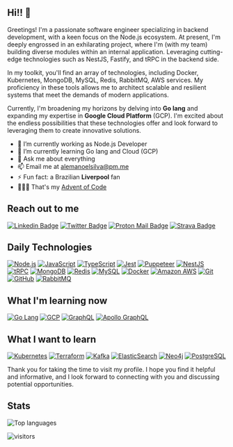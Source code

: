 ## Hi!! 👋

Greetings! I'm a passionate software engineer specializing in backend development, with a keen focus on the Node.js ecosystem. At present, I'm deeply engrossed in an exhilarating project, where I'm (with my team) building diverse modules within an internal application. Leveraging cutting-edge technologies such as NestJS, Fastify, and tRPC in the backend side.

In my toolkit, you'll find an array of technologies, including Docker, Kubernetes, MongoDB, MySQL, Redis, RabbitMQ, AWS services. My proficiency in these tools allows me to architect scalable and resilient systems that meet the demands of modern applications.

Currently, I'm broadening my horizons by delving into **Go lang** and expanding my expertise in **Google Cloud Platform** (GCP). I'm excited about the endless possibilities that these technologies offer and look forward to leveraging them to create innovative solutions.

- 🔭 I’m currently working as Node.js Developer
- 🌱 I’m currently learning Go lang and Cloud (GCP)
- 💬 Ask me about everything
- 📫 Email me at alemanoelsilva@pm.me
- ⚡ Fun fact: a Brazilian **Liverpool** fan
- 👨🏼‍💻 That's my [Advent of Code](https://github.com/alemanoelsilva/advent-of-code)

## Reach out to me

[![Linkedin Badge](https://img.shields.io/badge/-LinkedIn-0077b5?style=for-the-badge&logo=Linkedin&logoColor=white&link=https://www.linkedin.com/in/alemanoelsilva/)](https://www.linkedin.com/in/alemanoelsilva/)
[![Twitter Badge](https://img.shields.io/badge/-Twitter-1da1f2?style=for-the-badge&logo=Twitter&logoColor=white&link=https://twitter.com/alemanoelsilva)](https://twitter.com/alemanoelsilva)
[![Proton Mail Badge](https://img.shields.io/badge/-proton%20mail-6D4AFF?style=for-the-badge&logo=protonmail&logoColor=white)](mailto:alemanoelsilva@pm.me)
[![Strava Badge](https://img.shields.io/badge/-Strava-ff4f00?style=for-the-badge&logo=Strava&logoColor=white&link=https://www.strava.com/athletes/30783440)](https://www.strava.com/athletes/30783440)

## Daily Technologies

[![Node.js](https://img.shields.io/badge/-Nodejs-669F64?style=for-the-badge&logo=Node.js&logoColor=white&link=https://nodejs.org/en/)](https://nodejs.org/en/)
[![JavaScript](https://img.shields.io/badge/-JavaScript-F0DB4F?style=for-the-badge&logo=javascript&logoColor=black&link=https://www.javascript.com/)](https://www.javascript.com/)
[![TypeScript](https://img.shields.io/badge/-TypeScript-007ACC?style=for-the-badge&logo=typescript&logoColor=white&link=https://www.typescriptlang.org/)](https://www.typescriptlang.org/)
[![Jest](https://img.shields.io/badge/-Jest-C63D14?style=for-the-badge&logo=Jest&logoColor=white&link=https://jestjs.io/)](https://jestjs.io/)
[![Puppeteer](https://img.shields.io/badge/-Puppeteer-008967?style=for-the-badge&logo=Puppeteer&logoColor=white&link=https://pptr.dev/)](https://pptr.dev/)
[![NestJS](https://img.shields.io/badge/-NestJS-e0234e?style=for-the-badge&logo=NestJS&logoColor=white&link=https://nestjs.com/)](https://nestjs.com/)
[![tRPC](https://img.shields.io/badge/-tRPC-398CCB?style=for-the-badge&logo=trpc&logoColor=white&link=https://trpc.io/)](https://trpc.io/)
[![MongoDB](https://img.shields.io/badge/-MongoDB-58863B?style=for-the-badge&logo=mongodb&logoColor=white&link=https://www.mongodb.com/)](https://www.mongodb.com/)
[![Redis](https://img.shields.io/badge/-Redis-C6302B?style=for-the-badge&logo=Redis&logoColor=white&link=https://redis.io/)](https://redis.io/)
[![MySQL](https://img.shields.io/badge/-MySQL-00618A?style=for-the-badge&logo=mysql&logoColor=white&link=https://www.mysql.com/)](https://www.mysql.com/)
[![Docker](https://img.shields.io/badge/-Docker-039BC6?style=for-the-badge&logo=docker&logoColor=white&link=https://www.docker.com/)](https://www.docker.com/)
[![Amazon AWS](https://img.shields.io/badge/Amazon%20AWS-F7981F?style=for-the-badge&logo=amazon-aws&logoColor=white&link=https://aws.amazon.com/)](https://aws.amazon.com/)
[![Git](https://img.shields.io/badge/-Git-F05033?style=for-the-badge&logo=git&logoColor=white&link=https://git-scm.com/)](https://git-scm.com/)
[![GitHub](https://img.shields.io/badge/-GitHub-181717?style=for-the-badge&logo=github&logoColor=white&link=https://github.com/)](https://github.com/)
[![RabbitMQ](https://img.shields.io/badge/-RabbitMQ-F78223?style=for-the-badge&logo=RabbitMQ&logoColor=white&link=https://www.rabbitmq.com/)](https://www.rabbitmq.com/)


## What I'm learning now

[![Go Lang](https://img.shields.io/badge/-Go%20Lang-2DBCAF?style=for-the-badge&logo=go&logoColor=white&link=https://golang.google.cn/)](https://golang.google.cn/)
[![GCP](https://img.shields.io/badge/-GCP-F6B907?style=for-the-badge&logo=google-cloud&logoColor=black&link=https://cloud.google.com/)](https://cloud.google.com/)
[![GraphQL](https://img.shields.io/badge/-GraphQL-E10098?style=for-the-badge&logo=graphql&logoColor=white&link=https://graphql.org/)](https://graphql.org/)
[![Apollo GraphQL](https://img.shields.io/badge/-Apollo%20GraphQL-3f20ba?style=for-the-badge&logo=apollo-graphql&logoColor=white&link=https://www.apollographql.com/)](https://www.apollographql.com/)


## What I want to learn

[![Kubernetes](https://img.shields.io/badge/-Kubernetes-326DE6?style=for-the-badge&logo=kubernetes&logoColor=white&link=https://kubernetes.io/)](https://kubernetes.io/)
[![Terraform](https://img.shields.io/badge/-Terraform-5C4EE5?style=for-the-badge&logo=terraform&logoColor=white&link=https://www.terraform.io/)](https://www.terraform.io/)
[![Kafka](https://img.shields.io/badge/-Kafka-005497?style=for-the-badge&logo=kafka&logoColor=white&link=https://kafka.apache.org/)](https://kafka.apache.org/)
[![ElasticSearch](https://img.shields.io/badge/-ElasticSearch-3EBEB0?style=for-the-badge&logo=elasticsearch&logoColor=white&link=https://www.elastic.co/elasticsearch/)](https://www.elastic.co/elasticsearch/)
[![Neo4j](https://img.shields.io/badge/-Neo4j-008CC1?style=for-the-badge&logo=neo4j&logoColor=white&link=https://neo4j.com/)](https://neo4j.com/)
[![PostgreSQL](https://img.shields.io/badge/-PostgreSQL-336791?style=for-the-badge&logo=postgresql&logoColor=white&link=https://www.postgresql.org/)](https://www.postgresql.org/)


Thank you for taking the time to visit my profile. I hope you find it helpful and informative, and I look forward to connecting with you and discussing potential opportunities.

## Stats

![Top languages](https://github-readme-stats.vercel.app/api/top-langs?username=alemanoelsilva&show_icons=true&locale=en&layout=compact&title_color=ff4f00&icon_color=ff4f00)

![visitors](https://visitor-badge.laobi.icu/badge?page_id=alemanoelsilva.alemanoelsilva&left_color=orange&right_color=black)

